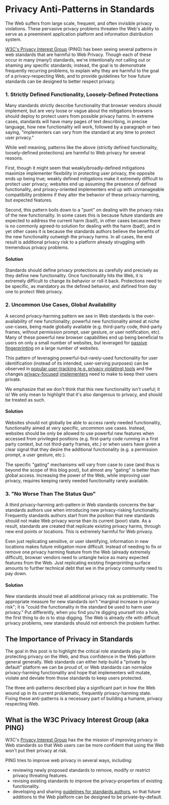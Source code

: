 Privacy Anti-Patterns in Standards
===

The Web suffers from large scale, frequent, and often invisible privacy
violations.  These pervasive privacy problems threaten the Web's ability to
serve as a preeminent application platform and information distribution system.

[W3C's Privacy Interest Group](https://www.w3.org/Privacy/IG/) (PING) has been seeing several patterns in web
standards that are harmful to Web Privacy.  Though each of these occur in
many (many!) standards, we're intentionally *not* calling out or shaming any
specific standards; instead, the goal is to
demonstrate frequently recurring problems, to explain why
they are harmful to the goal of a privacy-respecting Web, and to provide
guidelines for how future standards can be designed to better respect privacy.


### 1. Strictly Defined Functionality, Loosely-Defined Protections
Many standards strictly describe functionality that browser vendors should
implement, but are very loose or vague about the mitigations browsers should
deploy to protect users from possible privacy harms. In extreme cases,
standards will have many pages of text describing, in precise language,
how new functionality will work, followed by a paragraph or two saying,
"implementers can vary from the standard at any time to protect user privacy."

While well meaning, patterns like the above (strictly defined functionality,
loosely-defined protections) are harmful to Web privacy for several reasons.

First, though it might seem that weakly/broadly-defined mitigations maximize
implementer flexibility in protecting user privacy, the opposite ends up
being true; weakly defined mitigations make it extremely difficult to protect
user privacy; websites end up assuming the presence of defined functionality,
and privacy-oriented implementers end up with unmanageable compatibility
problems if they alter the behavior of these privacy-harming, but expected
features.

Second, this pattern boils down to a "punt" on dealing with the privacy
risks of the new functionality. In some cases this is because future standards
are expected to address the current harm (bad!), in other cases because
there is no commonly agreed-to solution for dealing with the harm (bad!), and
in yet other cases it is because the standards authors believe the benefits of
the new functionality outweigh the privacy harms.  In all cases, the end
result is additional privacy risk to a platform already struggling
with tremendous privacy problems.

#### Solution
Standards should define privacy protections as carefully and precisely as they
define new functionality.  Once functionality hits the Web, it is extremely
difficult to change its behavior or roll it back.  Protections need to be
specific, as mandatory as the defined behavior, and defined from day one to
protect Web privacy.


### 2. Uncommon Use Cases, Global Availability
A second privacy-harming pattern we see in Web standards is the
over-availability of new functionality; powerful new functionality aimed at
niche use-cases, being made globally available (e.g. third-party code,
third-party frames, without permission prompt, user gesture, or user
notification, etc). Many of these powerful new browser capabilities end up
being beneficial to users on only a small number of websites, but leveraged
for [passive](https://panopticlick.eff.org)
[fingerprinting](https://browserleaks.com) on a large number of websites.

This pattern of leveraging powerful-but-rarely-used functionality for
user identification (instead of its intended, user-serving purposes) can
be observed in [popular user-tracking (e.g. privacy violating)
tools](https://github.com/Valve/fingerprintjs2) and the changes
[privacy-focused](https://2019.www.torproject.org/projects/torbrowser/design/)
[implementers](https://github.com/brave/brave-browser/wiki/Deviations-from-Chromium-(features-we-disable-or-remove))
need to make to keep their users private.

We emphasize that we don't think that this new functionality isn't useful;
it is! We only mean to highlight that it's also dangerous to privacy, and
should be treated as such.

#### Solution
Websites should not globally be able to access rarely needed
functionality, functionality aimed at very specific, uncommon use cases.
Instead, websites should be only be allowed to use powerful new features
when accessed from privileged positions (e.g. first-party code running
in a first party context, but not third-party frames, etc.) or when users
have given a clear signal that they desire the additional functionality (e.g.
a permission prompt, a user gesture, etc.).

The specific "gating" mechanisms will vary from case to case (and thus is
beyond the scope of this blog post), but almost any "gating" is better than
global access. Increasing the power of the Web, while improving user privacy,
requires keeping rarely needed functionality rarely available.

### 3. "No Worse Than The Status Quo"
A third privacy-harming anti-pattern in Web standards concerns the bar
standards authors use when introducing new privacy-risking
functionality. Frequently standards authors start from the position that new
standards should not make Web privacy worse than its current (poor) state.
As a result, standards are created that replicate existing privacy harms,
through new end points or locations. This is extremely harmful for Web privacy.

Even just replicating sensitive, or user identifying, information
in new locations makes future mitigation more difficult.  Instead of needing
to fix or remove one privacy harming feature from the Web (already extremely
difficult), browser vendors need to untangle twice as many expected features
from the Web. Just replicating existing fingerprinting surface amounts to
further technical debt that we in the privacy community need to pay down.

#### Solution
New standards should treat all additional privacy risk as
problematic. The appropriate measure for new standards isn't "marginal
increase in privacy risk"; it is "could the functionality in the standard
be used to harm user privacy." Put differently, when you find you're digging
yourself into a hole, the first thing to do is to stop digging. The Web is
already rife with difficult privacy problems, new standards should not entrench
the problem further.


The Importance of Privacy in Standards
---
The goal in this post is to highlight the critical role standards play in
protecting privacy on the Web, and thus confidence in the Web platform general
generally. Web standards can either help build a "private by default" platform
we can be proud of, or Web standards can normalize privacy-harming
functionality and hope that implementers will mutate, violate and deviate from
those standards to keep users protected.

The three anti-patterns described play a significant part in how
the Web wound up in its current problematic, frequently privacy-harming state.
Fixing these anti-patterns is a necessary part of building a humane, privacy
respecting Web.



What is the W3C Privacy Interest Group (aka PING)
---

W3C's [Privacy Interest Group](https://www.w3.org/Privacy/IG/) has the
the mission of improving privacy in Web standards so that Web users can be
more confident that using the Web won't put their privacy at risk.

PING tries to improve web privacy in several ways, including:

* reviewing newly proposed standards to remove, modify or restrict privacy
  threating features.
* revising existing standards to improve the privacy-properties of existing
  functionality.
* developing and sharing [guidelines for standards authors](https://www.w3.org/TR/security-privacy-questionnaire/),
  so that future additions to the Web platform can be designed to be
  private-by-default.
